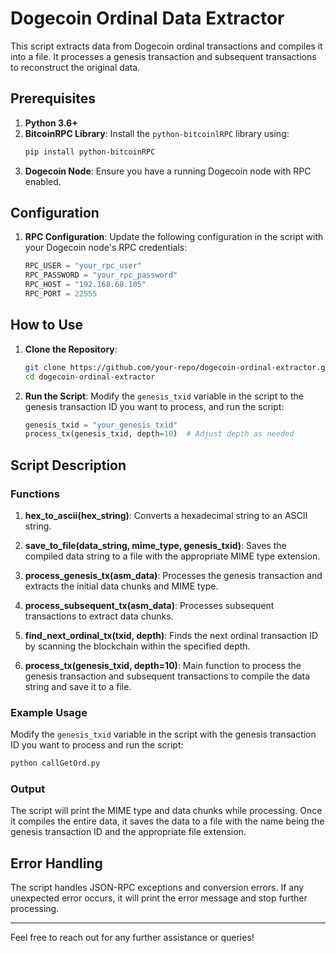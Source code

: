 
# Dogecoin Ordinal Data Extractor

This script extracts data from Dogecoin ordinal transactions and compiles it into a file. It processes a genesis transaction and subsequent transactions to reconstruct the original data.

## Prerequisites

1. **Python 3.6+**
2. **BitcoinRPC Library**:
   Install the `python-bitcoinlRPC` library using:
   ```sh
   pip install python-bitcoinRPC
   ```
3. **Dogecoin Node**:
   Ensure you have a running Dogecoin node with RPC enabled. 

## Configuration

1. **RPC Configuration**:
   Update the following configuration in the script with your Dogecoin node's RPC credentials:
   ```python
   RPC_USER = "your_rpc_user"
   RPC_PASSWORD = "your_rpc_password"
   RPC_HOST = "192.168.68.105"
   RPC_PORT = 22555
   ```

## How to Use

1. **Clone the Repository**:
   ```sh
   git clone https://github.com/your-repo/dogecoin-ordinal-extractor.git
   cd dogecoin-ordinal-extractor
   ```

2. **Run the Script**:
   Modify the `genesis_txid` variable in the script to the genesis transaction ID you want to process, and run the script:
   ```python
   genesis_txid = "your_genesis_txid"
   process_tx(genesis_txid, depth=10)  # Adjust depth as needed
   ```

## Script Description

### Functions

1. **hex_to_ascii(hex_string)**:
   Converts a hexadecimal string to an ASCII string.

2. **save_to_file(data_string, mime_type, genesis_txid)**:
   Saves the compiled data string to a file with the appropriate MIME type extension.

3. **process_genesis_tx(asm_data)**:
   Processes the genesis transaction and extracts the initial data chunks and MIME type.

4. **process_subsequent_tx(asm_data)**:
   Processes subsequent transactions to extract data chunks.

5. **find_next_ordinal_tx(txid, depth)**:
   Finds the next ordinal transaction ID by scanning the blockchain within the specified depth.

6. **process_tx(genesis_txid, depth=10)**:
   Main function to process the genesis transaction and subsequent transactions to compile the data string and save it to a file.

### Example Usage

Modify the `genesis_txid` variable in the script with the genesis transaction ID you want to process and run the script:
```sh
python callGetOrd.py
```

### Output

The script will print the MIME type and data chunks while processing. Once it compiles the entire data, it saves the data to a file with the name being the genesis transaction ID and the appropriate file extension.

## Error Handling

The script handles JSON-RPC exceptions and conversion errors. If any unexpected error occurs, it will print the error message and stop further processing.

---

Feel free to reach out for any further assistance or queries!

